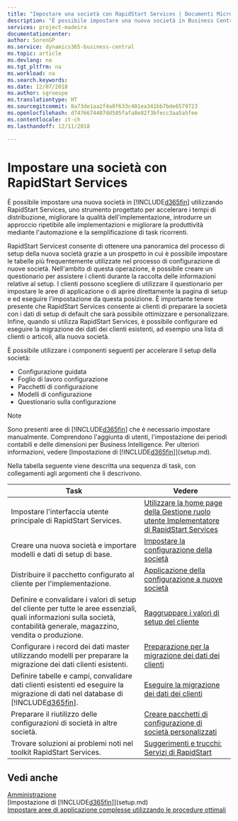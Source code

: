 ```yaml
---
title: "Impostare una società con RapidStart Services | Documenti Microsoft"
description: "È possibile impostare una nuova società in Business Central utilizzando RapidStart Services, uno strumento progettato per accelerare i tempi di distribuzione, migliorare la qualità dell'implementazione, introdurre un approccio ripetibile alle implementazioni e migliorare la produttività mediante l'automazione e la semplificazione di task ricorrenti."
services: project-madeira
documentationcenter: 
author: SorenGP
ms.service: dynamics365-business-central
ms.topic: article
ms.devlang: na
ms.tgt_pltfrm: na
ms.workload: na
ms.search.keywords: 
ms.date: 12/07/2018
ms.author: sgroespe
ms.translationtype: HT
ms.sourcegitcommit: 8a73de1aa2f4a0f633c401ea341bb7bde6579723
ms.openlocfilehash: d7476674407dd505fafa8e82f3bfecc3aa5a5fee
ms.contentlocale: it-ch
ms.lasthandoff: 12/11/2018

---
```

# <a name="setting-up-a-company-with-rapidstart-services"></a>Impostare una società con RapidStart Services
È possibile impostare una nuova società in [!INCLUDE[d365fin](includes/d365fin_md.md)] utilizzando RapidStart Services, uno strumento progettato per accelerare i tempi di distribuzione, migliorare la qualità dell'implementazione, introdurre un approccio ripetibile alle implementazioni e migliorare la produttività mediante l'automazione e la semplificazione di task ricorrenti.  

RapidStart Servicest consente di ottenere una panoramica del processo di setup della nuova società grazie a un prospetto in cui è possibile impostare le tabelle più frequentemente utilizzate nel processo di configurazione di nuove società. Nell'ambito di questa operazione, è possibile creare un questionario per assistere i clienti durante la raccolta delle informazioni relative al setup. I clienti possono scegliere di utilizzare il questionario per impostare le aree di applicazione o di aprire direttamente la pagina di setup e ed eseguire l'impostazione da questa posizione. È importante tenere presente che RapidStart Services consente ai clienti di preparare la società con i dati di setup di default che sarà possibile ottimizzare e personalizzare. Infine, quando si utilizza RapidStart Services, è possibile configurare ed eseguire la migrazione dei dati dei clienti esistenti, ad esempio una lista di clienti o articoli, alla nuova società.

È possibile utilizzare i componenti seguenti per accelerare il setup della società:  

-   Configurazione guidata  
-   Foglio di lavoro configurazione  
-   Pacchetti di configurazione  
-   Modelli di configurazione  
-   Questionario sulla configurazione  

> [!Note]  
>  Sono presenti aree di [!INCLUDE[d365fin](includes/d365fin_md.md)] che è necessario impostare manualmente. Comprendono l'aggiunta di utenti, l'impostazione dei periodi contabili e delle dimensioni per Business Intelligence. Per ulteriori informazioni, vedere [Impostazione di [!INCLUDE[d365fin](includes/d365fin_md.md)]](setup.md).

 Nella tabella seguente viene descritta una sequenza di task, con collegamenti agli argomenti che li descrivono.

|**Task**|**Vedere**|  
|------------|-------------|  
|Impostare l'interfaccia utente principale di RapidStart Services.|[Utilizzare la home page della Gestione ruolo utente Implementatore di RapidStart Services](admin-how-to-use-the-rapidstart-services-role-center-to-track-progress.md)|  
|Creare una nuova società e importare modelli e dati di setup di base.|[Impostare la configurazione della società](admin-set-up-company-configuration.md)|  
|Distribuire il pacchetto configurato al cliente per l'implementazione.|[Applicazione della configurazione a nuove società](admin-apply-configuration-to-new-companies.md)|
|Definire e convalidare i valori di setup del cliente per tutte le aree essenziali, quali informazioni sulla società, contabilità generale, magazzino, vendita o produzione.|[Raggruppare i valori di setup del cliente](admin-gather-customer-setup-values.md)|  
|Configurare i record dei dati master utilizzando modelli per preparare la migrazione dei dati clienti esistenti.|[Preparazione per la migrazione dei dati dei clienti](admin-use-templates-to-prepare-customer-data-for-migration.md)|  
|Definire tabelle e campi, convalidare dati clienti esistenti ed eseguire la migrazione di dati nel database di [!INCLUDE[d365fin](includes/d365fin_md.md)].|[Eseguire la migrazione dei dati dei clienti](admin-migrate-customer-data.md)|
|Preparare il riutilizzo delle configurazioni di società in altre società.|[Creare pacchetti di configurazione di società personalizzati](admin-how-to-create-custom-company-configuration-packages.md)|
|Trovare soluzioni ai problemi noti nel toolkit RapidStart Services.|[Suggerimenti e trucchi: Servizi di RapidStart](admin-tips-and-tricks-rapidstart-services.md)|  

## <a name="see-also"></a>Vedi anche  
[Amministrazione](admin-setup-and-administration.md)  
[Impostazione di [!INCLUDE[d365fin](includes/d365fin_md.md)]](setup.md)  
[Impostare aree di applicazione complesse utilizzando le procedure ottimali](set-up-complex-application-areas-using-best-practices.md)   

